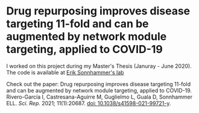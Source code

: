 # Drug repurposing improves disease targeting 11-fold and can be augmented by network module targeting, applied to COVID-19
I worked on this project during my Master's Thesis (Januray - June 2020). The code is available at [Erik Sonnhammer's lab](https://bitbucket.org/sonnhammergroup/)

Check out the paper: Drug repurposing improves disease targeting 11-fold and can be augmented by network module targeting, applied to COVID-19. Rivero-García I, Castresana-Aguirre M, Guglielmo L, Guala D, Sonnhammer ELL. _Sci. Rep._ 2021; 11(1):20687. [doi: 10.1038/s41598-021-99721-y](https://www.nature.com/articles/s41598-021-99721-y).

